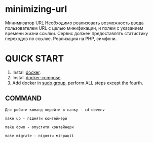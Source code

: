 # minimizing-url

Минимизатор URL
Необходимо реализовать возможность ввода пользователем URL с целью минификации, и полем с указанием времени жизни ссылки. Сервис должен предоставлять статистику переходов по ссылке.
Реализация на РНР, симфони.

# QUICK START
1. Install [docker](https://docs.docker.com/engine/install/ubuntu/).
2. Install [docker-compose](https://docs.docker.com/compose/install/).
3. Add docker in [sudo group](https://stackoverflow.com/a/48957722/11419254), perform ALL steps except the fourth.

COMMAND
---
```
Для роботи команд перейти в папку - cd devenv 

make up - підняти контейнери

make down - опустити контейнери

make migrate - підняти міграції
```